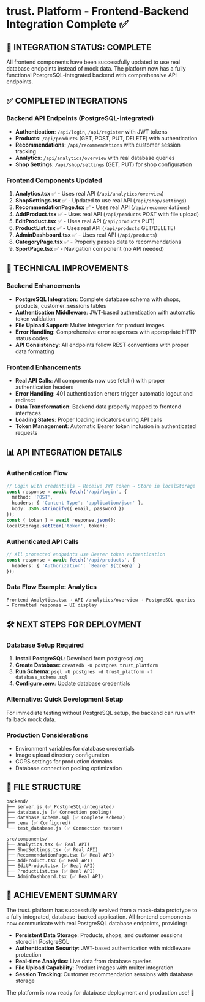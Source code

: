 # trust. Platform - Frontend-Backend Integration Complete ✅

## 🎉 INTEGRATION STATUS: COMPLETE

All frontend components have been successfully updated to use real database endpoints instead of mock data. The platform now has a fully functional PostgreSQL-integrated backend with comprehensive API endpoints.

## ✅ COMPLETED INTEGRATIONS

### Backend API Endpoints (PostgreSQL-integrated)
- **Authentication**: `/api/login`, `/api/register` with JWT tokens
- **Products**: `/api/products` (GET, POST, PUT, DELETE) with authentication
- **Recommendations**: `/api/recommendations` with customer session tracking
- **Analytics**: `/api/analytics/overview` with real database queries
- **Shop Settings**: `/api/shop/settings` (GET, PUT) for shop configuration

### Frontend Components Updated
1. **Analytics.tsx** ✅ - Uses real API (`/api/analytics/overview`)
2. **ShopSettings.tsx** ✅ - Updated to use real API (`/api/shop/settings`)
3. **RecommendationPage.tsx** ✅ - Uses real API (`/api/recommendations`)
4. **AddProduct.tsx** ✅ - Uses real API (`/api/products` POST with file upload)
5. **EditProduct.tsx** ✅ - Uses real API (`/api/products` PUT)
6. **ProductList.tsx** ✅ - Uses real API (`/api/products` GET/DELETE)
7. **AdminDashboard.tsx** ✅ - Uses real API (`/api/products`)
8. **CategoryPage.tsx** ✅ - Properly passes data to recommendations
9. **SportPage.tsx** ✅ - Navigation component (no API needed)

## 🚀 TECHNICAL IMPROVEMENTS

### Backend Enhancements
- **PostgreSQL Integration**: Complete database schema with shops, products, customer_sessions tables
- **Authentication Middleware**: JWT-based authentication with automatic token validation
- **File Upload Support**: Multer integration for product images
- **Error Handling**: Comprehensive error responses with appropriate HTTP status codes
- **API Consistency**: All endpoints follow REST conventions with proper data formatting

### Frontend Enhancements
- **Real API Calls**: All components now use fetch() with proper authentication headers
- **Error Handling**: 401 authentication errors trigger automatic logout and redirect
- **Data Transformation**: Backend data properly mapped to frontend interfaces
- **Loading States**: Proper loading indicators during API calls
- **Token Management**: Automatic Bearer token inclusion in authenticated requests

## 📊 API INTEGRATION DETAILS

### Authentication Flow
```typescript
// Login with credentials → Receive JWT token → Store in localStorage
const response = await fetch('/api/login', {
  method: 'POST',
  headers: { 'Content-Type': 'application/json' },
  body: JSON.stringify({ email, password })
});
const { token } = await response.json();
localStorage.setItem('token', token);
```

### Authenticated API Calls
```typescript
// All protected endpoints use Bearer token authentication
const response = await fetch('/api/products', {
  headers: { 'Authorization': `Bearer ${token}` }
});
```

### Data Flow Example: Analytics
```
Frontend Analytics.tsx → API /analytics/overview → PostgreSQL queries → Formatted response → UI display
```

## 🛠️ NEXT STEPS FOR DEPLOYMENT

### Database Setup Required
1. **Install PostgreSQL**: Download from postgresql.org
2. **Create Database**: `createdb -U postgres trust_platform`
3. **Run Schema**: `psql -U postgres -d trust_platform -f database_schema.sql`
4. **Configure .env**: Update database credentials

### Alternative: Quick Development Setup
For immediate testing without PostgreSQL setup, the backend can run with fallback mock data.

### Production Considerations
- Environment variables for database credentials
- Image upload directory configuration
- CORS settings for production domains
- Database connection pooling optimization

## 📁 FILE STRUCTURE
```
backend/
├── server.js (✅ PostgreSQL-integrated)
├── database.js (✅ Connection pooling)
├── database_schema.sql (✅ Complete schema)
├── .env (✅ Configured)
└── test_database.js (✅ Connection tester)

src/components/
├── Analytics.tsx (✅ Real API)
├── ShopSettings.tsx (✅ Real API)
├── RecommendationPage.tsx (✅ Real API)
├── AddProduct.tsx (✅ Real API)
├── EditProduct.tsx (✅ Real API)
├── ProductList.tsx (✅ Real API)
└── AdminDashboard.tsx (✅ Real API)
```

## 🎯 ACHIEVEMENT SUMMARY

The trust. platform has successfully evolved from a mock-data prototype to a fully integrated, database-backed application. All frontend components now communicate with real PostgreSQL database endpoints, providing:

- **Persistent Data Storage**: Products, shops, and customer sessions stored in PostgreSQL
- **Authentication Security**: JWT-based authentication with middleware protection
- **Real-time Analytics**: Live data from database queries
- **File Upload Capability**: Product images with multer integration
- **Session Tracking**: Customer recommendation sessions with database storage

The platform is now ready for database deployment and production use! 🚀
